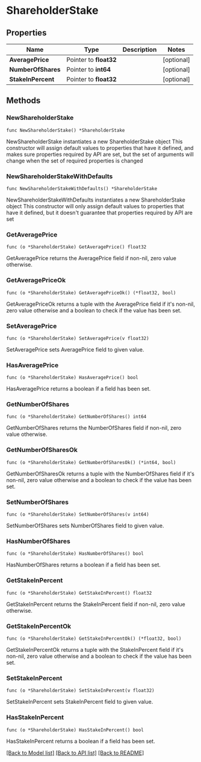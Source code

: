 # ShareholderStake

## Properties

Name | Type | Description | Notes
------------ | ------------- | ------------- | -------------
**AveragePrice** | Pointer to **float32** |  | [optional] 
**NumberOfShares** | Pointer to **int64** |  | [optional] 
**StakeInPercent** | Pointer to **float32** |  | [optional] 

## Methods

### NewShareholderStake

`func NewShareholderStake() *ShareholderStake`

NewShareholderStake instantiates a new ShareholderStake object
This constructor will assign default values to properties that have it defined,
and makes sure properties required by API are set, but the set of arguments
will change when the set of required properties is changed

### NewShareholderStakeWithDefaults

`func NewShareholderStakeWithDefaults() *ShareholderStake`

NewShareholderStakeWithDefaults instantiates a new ShareholderStake object
This constructor will only assign default values to properties that have it defined,
but it doesn't guarantee that properties required by API are set

### GetAveragePrice

`func (o *ShareholderStake) GetAveragePrice() float32`

GetAveragePrice returns the AveragePrice field if non-nil, zero value otherwise.

### GetAveragePriceOk

`func (o *ShareholderStake) GetAveragePriceOk() (*float32, bool)`

GetAveragePriceOk returns a tuple with the AveragePrice field if it's non-nil, zero value otherwise
and a boolean to check if the value has been set.

### SetAveragePrice

`func (o *ShareholderStake) SetAveragePrice(v float32)`

SetAveragePrice sets AveragePrice field to given value.

### HasAveragePrice

`func (o *ShareholderStake) HasAveragePrice() bool`

HasAveragePrice returns a boolean if a field has been set.

### GetNumberOfShares

`func (o *ShareholderStake) GetNumberOfShares() int64`

GetNumberOfShares returns the NumberOfShares field if non-nil, zero value otherwise.

### GetNumberOfSharesOk

`func (o *ShareholderStake) GetNumberOfSharesOk() (*int64, bool)`

GetNumberOfSharesOk returns a tuple with the NumberOfShares field if it's non-nil, zero value otherwise
and a boolean to check if the value has been set.

### SetNumberOfShares

`func (o *ShareholderStake) SetNumberOfShares(v int64)`

SetNumberOfShares sets NumberOfShares field to given value.

### HasNumberOfShares

`func (o *ShareholderStake) HasNumberOfShares() bool`

HasNumberOfShares returns a boolean if a field has been set.

### GetStakeInPercent

`func (o *ShareholderStake) GetStakeInPercent() float32`

GetStakeInPercent returns the StakeInPercent field if non-nil, zero value otherwise.

### GetStakeInPercentOk

`func (o *ShareholderStake) GetStakeInPercentOk() (*float32, bool)`

GetStakeInPercentOk returns a tuple with the StakeInPercent field if it's non-nil, zero value otherwise
and a boolean to check if the value has been set.

### SetStakeInPercent

`func (o *ShareholderStake) SetStakeInPercent(v float32)`

SetStakeInPercent sets StakeInPercent field to given value.

### HasStakeInPercent

`func (o *ShareholderStake) HasStakeInPercent() bool`

HasStakeInPercent returns a boolean if a field has been set.


[[Back to Model list]](../README.md#documentation-for-models) [[Back to API list]](../README.md#documentation-for-api-endpoints) [[Back to README]](../README.md)


